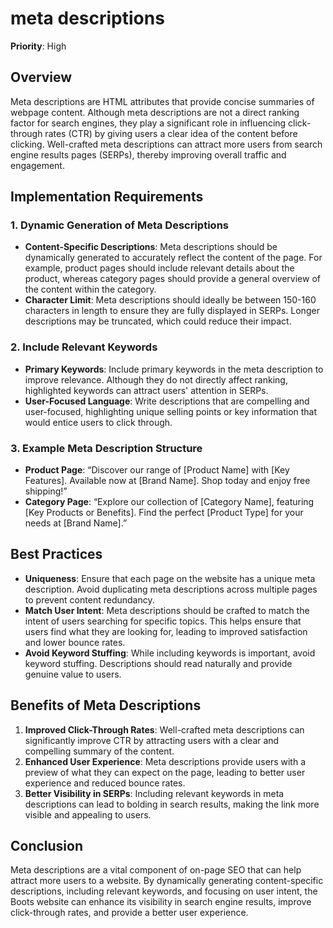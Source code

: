 
# meta descriptions

**Priority**: High

## Overview

Meta descriptions are HTML attributes that provide concise summaries of webpage content. Although meta descriptions are not a direct ranking factor for search engines, they play a significant role in influencing click-through rates (CTR) by giving users a clear idea of the content before clicking. Well-crafted meta descriptions can attract more users from search engine results pages (SERPs), thereby improving overall traffic and engagement.

## Implementation Requirements

### 1. Dynamic Generation of Meta Descriptions

- **Content-Specific Descriptions**: Meta descriptions should be dynamically generated to accurately reflect the content of the page. For example, product pages should include relevant details about the product, whereas category pages should provide a general overview of the content within the category.
- **Character Limit**: Meta descriptions should ideally be between 150-160 characters in length to ensure they are fully displayed in SERPs. Longer descriptions may be truncated, which could reduce their impact.

### 2. Include Relevant Keywords

- **Primary Keywords**: Include primary keywords in the meta description to improve relevance. Although they do not directly affect ranking, highlighted keywords can attract users' attention in SERPs.
- **User-Focused Language**: Write descriptions that are compelling and user-focused, highlighting unique selling points or key information that would entice users to click through.

### 3. Example Meta Description Structure

- **Product Page**: “Discover our range of [Product Name] with [Key Features]. Available now at [Brand Name]. Shop today and enjoy free shipping!”
- **Category Page**: “Explore our collection of [Category Name], featuring [Key Products or Benefits]. Find the perfect [Product Type] for your needs at [Brand Name].”

## Best Practices

- **Uniqueness**: Ensure that each page on the website has a unique meta description. Avoid duplicating meta descriptions across multiple pages to prevent content redundancy.
- **Match User Intent**: Meta descriptions should be crafted to match the intent of users searching for specific topics. This helps ensure that users find what they are looking for, leading to improved satisfaction and lower bounce rates.
- **Avoid Keyword Stuffing**: While including keywords is important, avoid keyword stuffing. Descriptions should read naturally and provide genuine value to users.

## Benefits of Meta Descriptions

1. **Improved Click-Through Rates**: Well-crafted meta descriptions can significantly improve CTR by attracting users with a clear and compelling summary of the content.
2. **Enhanced User Experience**: Meta descriptions provide users with a preview of what they can expect on the page, leading to better user experience and reduced bounce rates.
3. **Better Visibility in SERPs**: Including relevant keywords in meta descriptions can lead to bolding in search results, making the link more visible and appealing to users.

## Conclusion

Meta descriptions are a vital component of on-page SEO that can help attract more users to a website. By dynamically generating content-specific descriptions, including relevant keywords, and focusing on user intent, the Boots website can enhance its visibility in search engine results, improve click-through rates, and provide a better user experience.
